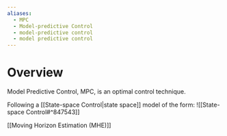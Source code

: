 ```yaml
---
aliases:
  - MPC
  - Model-predictive Control
  - model-predictive control
  - model predictive control
---
```

# Overview
Model Predictive Control, MPC, is an optimal control technique. 

Following a [[State-space Control|state space]] model of the form:
![[State-space Control#^847543]]



[[Moving Horizon Estimation (MHE)]]


